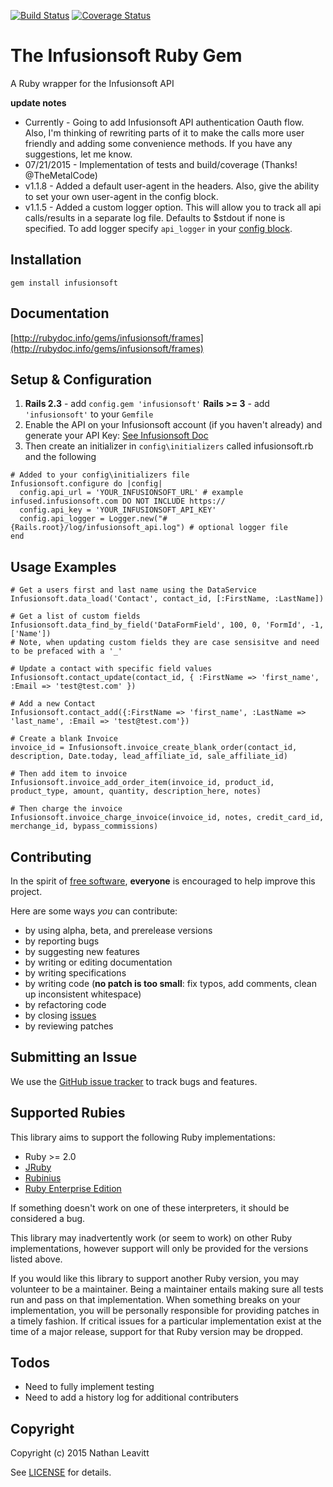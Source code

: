 [![Build Status](https://travis-ci.org/nateleavitt/infusionsoft.svg?branch=master)](https://travis-ci.org/nateleavitt/infusionsoft)
[![Coverage Status](https://coveralls.io/repos/nateleavitt/infusionsoft/badge.svg?branch=master&service=github)](https://coveralls.io/github/nateleavitt/infusionsoft?branch=master)


# The Infusionsoft Ruby Gem
A Ruby wrapper for the Infusionsoft API

**update notes**
* Currently - Going to add Infusionsoft API authentication Oauth flow. Also, I'm thinking of rewriting parts of it to make the calls more user friendly and adding some convenience methods. If you have any suggestions, let me know.
* 07/21/2015 - Implementation of tests and build/coverage (Thanks! @TheMetalCode)
* v1.1.8 - Added a default user-agent in the headers. Also, give the
  ability to set your own user-agent in the config block.
* v1.1.5 - Added a custom logger option.  This will allow you to track all api calls/results in a separate log file.  Defaults to $stdout if none is specified. To add logger specify `api_logger` in your [config block](#setup--configuration).

## <a name="installation">Installation</a>
    gem install infusionsoft

## <a name="documentation">Documentation</a>
[http://rubydoc.info/gems/infusionsoft/frames](http://rubydoc.info/gems/infusionsoft/frames)

## <a name="setup">Setup & Configuration</a>
1. **Rails 2.3** - add `config.gem 'infusionsoft'` **Rails >= 3** - add `'infusionsoft'` to your `Gemfile`
2. Enable the API on your Infusionsoft account (if you haven't already) and generate your API Key: [See Infusionsoft Doc](http://ug.infusionsoft.com/article/AA-00442/0/How-do-I-enable-the-Infusionsoft-API-and-generate-an-API-Key.html)
3. Then create an initializer in `config\initializers` called infusionsoft.rb and the following

<b></b>

    # Added to your config\initializers file
    Infusionsoft.configure do |config|
      config.api_url = 'YOUR_INFUSIONSOFT_URL' # example infused.infusionsoft.com DO NOT INCLUDE https://
      config.api_key = 'YOUR_INFUSIONSOFT_API_KEY'
      config.api_logger = Logger.new("#{Rails.root}/log/infusionsoft_api.log") # optional logger file
    end

## <a name="examples">Usage Examples</a>

    # Get a users first and last name using the DataService
    Infusionsoft.data_load('Contact', contact_id, [:FirstName, :LastName])

    # Get a list of custom fields
    Infusionsoft.data_find_by_field('DataFormField', 100, 0, 'FormId', -1, ['Name'])
    # Note, when updating custom fields they are case sensisitve and need to be prefaced with a '_'

    # Update a contact with specific field values
    Infusionsoft.contact_update(contact_id, { :FirstName => 'first_name', :Email => 'test@test.com' })

    # Add a new Contact
    Infusionsoft.contact_add({:FirstName => 'first_name', :LastName => 'last_name', :Email => 'test@test.com'})

    # Create a blank Invoice
    invoice_id = Infusionsoft.invoice_create_blank_order(contact_id, description, Date.today, lead_affiliate_id, sale_affiliate_id)

    # Then add item to invoice
    Infusionsoft.invoice_add_order_item(invoice_id, product_id, product_type, amount, quantity, description_here, notes)

    # Then charge the invoice
    Infusionsoft.invoice_charge_invoice(invoice_id, notes, credit_card_id, merchange_id, bypass_commissions)


## <a name="contributing">Contributing</a>
In the spirit of [free software](http://www.fsf.org/licensing/essays/free-sw.html), **everyone** is encouraged to help improve this project.

Here are some ways *you* can contribute:

* by using alpha, beta, and prerelease versions
* by reporting bugs
* by suggesting new features
* by writing or editing documentation
* by writing specifications
* by writing code (**no patch is too small**: fix typos, add comments, clean up inconsistent whitespace)
* by refactoring code
* by closing [issues](https://github.com/nateleavitt/infusionsoft/issues)
* by reviewing patches

## <a name="issues">Submitting an Issue</a>
We use the [GitHub issue tracker](https://github.com/nateleavitt/infusionsoft/issues) to track bugs and
features.

## <a name="rubies">Supported Rubies</a>
This library aims to support the following Ruby implementations:

* Ruby >= 2.0
* [JRuby](http://www.jruby.org/)
* [Rubinius](http://rubini.us/)
* [Ruby Enterprise Edition](http://www.rubyenterpriseedition.com/)

If something doesn't work on one of these interpreters, it should be considered
a bug.

This library may inadvertently work (or seem to work) on other Ruby
implementations, however support will only be provided for the versions listed
above.

If you would like this library to support another Ruby version, you may
volunteer to be a maintainer. Being a maintainer entails making sure all tests
run and pass on that implementation. When something breaks on your
implementation, you will be personally responsible for providing patches in a
timely fashion. If critical issues for a particular implementation exist at the
time of a major release, support for that Ruby version may be dropped.

## <a name="todos">Todos</a>
* Need to fully implement testing
* Need to add a history log for additional contributers

## <a name="copyright">Copyright</a>
Copyright (c) 2015 Nathan Leavitt

See [LICENSE](https://github.com/nateleavitt/infusionsoft/blob/master/LICENSE.md) for details.

